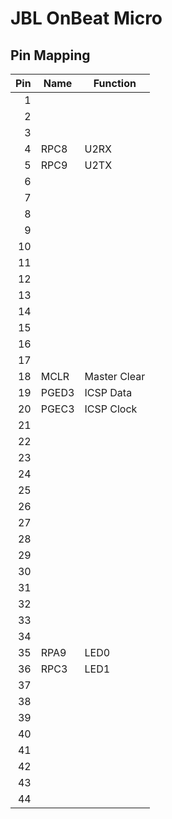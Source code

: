 JBL OnBeat Micro
================

Pin Mapping
-----------
| Pin | Name   | Function             |
|----:|--------|----------------------|
|   1 |        |                      |
|   2 |        |                      |
|   3 |        |                      |
|   4 | RPC8   | U2RX                 |
|   5 | RPC9   | U2TX                 |
|   6 |        |                      |
|   7 |        |                      |
|   8 |        |                      |
|   9 |        |                      |
|  10 |        |                      |
|  11 |        |                      |
|  12 |        |                      |
|  13 |        |                      |
|  14 |        |                      |
|  15 |        |                      |
|  16 |        |                      |
|  17 |        |                      |
|  18 | MCLR   | Master Clear         |
|  19 | PGED3  | ICSP Data            |
|  20 | PGEC3  | ICSP Clock           |
|  21 |        |                      |
|  22 |        |                      |
|  23 |        |                      |
|  24 |        |                      |
|  25 |        |                      |
|  26 |        |                      |
|  27 |        |                      |
|  28 |        |                      |
|  29 |        |                      |
|  30 |        |                      |
|  31 |        |                      |
|  32 |        |                      |
|  33 |        |                      |
|  34 |        |                      |
|  35 | RPA9   | LED0                 |
|  36 | RPC3   | LED1                 |
|  37 |        |                      |
|  38 |        |                      |
|  39 |        |                      |
|  40 |        |                      |
|  41 |        |                      |
|  42 |        |                      |
|  43 |        |                      |
|  44 |        |                      |
